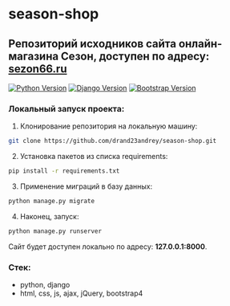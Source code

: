 # season-shop

## Репозиторий исходников сайта онлайн-магазина Сезон, доступен по адресу: [sezon66.ru](https://sezon66.ru)

[![Python Version](https://img.shields.io/badge/Python-3.8.0-brightgreen.svg)](https://python.org)
[![Django Version](https://img.shields.io/badge/Django-3.0.5-green.svg)](https://djangoproject.com)
[![Bootstrap Version](https://img.shields.io/badge/Bootstrap-4.2.1-green.svg)](https://getbootstrap.com/docs/4.2/getting-started/introduction/)

### Локальный запуск проекта:

1) Клонирование репозитория на локальную машину:

```bash
git clone https://github.com/drand23andrey/season-shop.git
```

2) Установка пакетов из списка requirements:

```bash
pip install -r requirements.txt
```

3) Применение миграций в базу данных:

```bash
python manage.py migrate
```

4) Наконец, запуск:

```bash
python manage.py runserver
```

Сайт будет доступен локально по адресу: **127.0.0.1:8000**.

### Стек:
- python, django
- html, css, js, ajax, jQuery, bootstrap4

